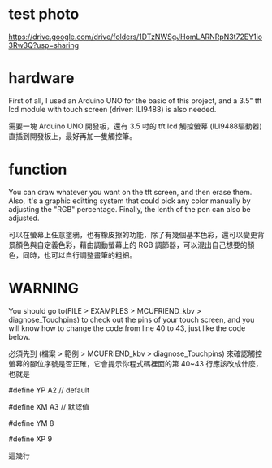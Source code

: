 # test photo
https://drive.google.com/drive/folders/1DTzNWSgJHomLARNRpN3t72EY1io3Rw3Q?usp=sharing

# hardware
First of all, I used an Arduino UNO for the basic of this project, and a 3.5" tft lcd module with touch screen (driver: ILI9488) is also needed.

需要一塊 Arduino UNO 開發板，還有 3.5 吋的 tft lcd 觸控螢幕 (ILI9488驅動器) 直插到開發板上，最好再加一隻觸控筆。
# function
You can draw whatever you want on the tft screen, and then erase them. Also, it's a graphic editting system that could pick any color manually by adjusting the "RGB" percentage. Finally, the lenth of the pen can also be adjusted.

可以在螢幕上任意塗鴉，也有橡皮擦的功能，除了有幾個基本色彩，還可以變更背景顏色與自定義色彩，藉由調動螢幕上的 RGB 調節器，可以混出自己想要的顏色，同時，也可以自行調整畫筆的粗細。
# WARNING
You should go to(FILE > EXAMPLES > MCUFRIEND_kbv > diagnose_Touchpins) to check out the pins of your touch screen, and you will know how to 
change the code from line 40 to 43, just like the code below.

必須先到 (檔案 > 範例 > MCUFRIEND_kbv > diagnose_Touchpins) 來確認觸控螢幕的腳位序號是否正確，它會提示你程式碼裡面的第 40~43 行應該改成什麼，也就是

#define YP A2  // default

#define XM A3  // 默認值

#define YM 8

#define XP 9

這幾行
